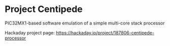 # Project Centipede
PIC32MX1-based software emulation of a simple multi-core stack processor

Hackaday project page:
https://hackaday.io/project/187806-centipede-processor
